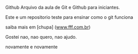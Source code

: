 

Github
Arquivo da aula de Git e Github para iniciantes.

Este e um repositorio teste para ensinar como o git funciona

saiba mais em [chupa] (www.fff.com.br)

Gostei nao, nao quero, nao ajudo.

novamente e novamente
